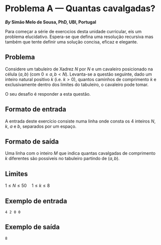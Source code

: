 # Problema A &mdash; Quantas cavalgadas?

**_By_ Simão Melo de Sousa, PhD, UBI, Portugal**

Para começar a série de exercıcios desta unidade curricular, eis um problema elucidativo. Espera-se que defina uma resolução recursiva mas também que tente definir uma solução concisa, eficaz e elegante.

## Problema

Considere um tabuleiro de Xadrez $N$ por $N$ e um cavaleiro posicionado na célula $(a,b)$ (com $0 \leq a, b < N$). Levanta-se a questão seguinte, dado um inteiro natural positivo $k$ (i.e. $k>0$), quantos caminhos de comprimento $k$ e exclusivamente dentro dos limites do tabuleiro, o cavaleiro pode tomar.

O seu desafio é responder a esta questão.


## Formato de entrada

A entrada deste exercício consiste numa linha onde consta os 4 inteiros $N$, $k$, $a$ e $b$, separados por um espaço.


## Formato de saída

Uma linha com o inteiro $M$ que indica quantas cavalgadas de comprimento $k$ diferentes são possíveis no tabuleiro partindo de $(a, b)$.


## Limites

$1 \leq N \leq 50 \quad 1 \leq k \leq 8$


## Exemplo de entrada

`4 2 0 0`


## Exemplo de saída

`8`
